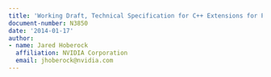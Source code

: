 ```yaml
---
title: 'Working Draft, Technical Specification for C++ Extensions for Parallelism'
document-number: N3850
date: '2014-01-17'
author:
- name: Jared Hoberock
  affiliation: NVIDIA Corporation
  email: jhoberock@nvidia.com
---
```


